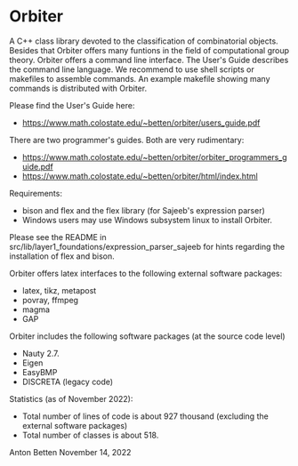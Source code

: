 Orbiter
=======

A C++ class library devoted to the classification of combinatorial objects.
Besides that Orbiter offers many funtions in the field of computational group theory.
Orbiter offers a command line interface.
The User's Guide describes the command line language.
We recommend to use shell scripts or makefiles to assemble commands. 
An example makefile showing many commands is distributed with Orbiter.


Please find the User's Guide here:

- https://www.math.colostate.edu/~betten/orbiter/users_guide.pdf


There are two programmer's guides. Both are very rudimentary:

- https://www.math.colostate.edu/~betten/orbiter/orbiter_programmers_guide.pdf
- https://www.math.colostate.edu/~betten/orbiter/html/index.html



Requirements:
- bison and flex and the flex library (for Sajeeb's expression parser)
- Windows users may use Windows subsystem linux to install Orbiter.

Please see the README in src/lib/layer1_foundations/expression_parser_sajeeb for 
hints regarding the installation of flex and bison.

Orbiter offers latex interfaces to the following external software packages:
- latex, tikz, metapost
- povray, ffmpeg
- magma
- GAP

Orbiter includes the following software packages (at the source code level)
- Nauty 2.7.
- Eigen
- EasyBMP
- DISCRETA (legacy code)

Statistics (as of November 2022):
- Total number of lines of code is about 927 thousand (excluding the external software packages)
- Total number of classes is about 518.

Anton Betten
November 14, 2022

